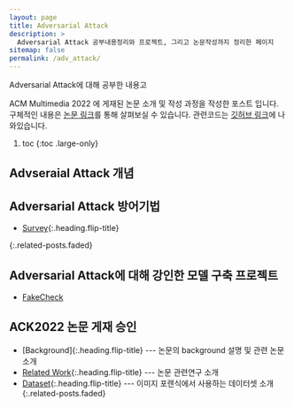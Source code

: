 ```yaml
---
layout: page
title: Adversarial Attack
description: >
  Adversarial Attack 공부내용정리와 프로젝트, 그리고 논문작성까지 정리한 페이지
sitemap: false
permalink: /adv_attack/
---
```


Adversarial Attack에 대해 공부한 내용고


ACM Multimedia 2022 에 게재된 논문 소개 및 작성 과정을 작성한 포스트 입니다. <br>
구체적인 내용은 [논문 링크](https://dl.acm.org/doi/abs/10.1145/3503161.3548233)를 통해 살펴보실 수 있습니다.
관련코드는 [깃허브 링크](https://github.com/Sang-Yeong/geometric-transformation-estimation)에 나와있습니다.

1. toc 
{:toc .large-only}

## Advseraial Attack 개념



## Adversarial Attack 방어기법
* [Survey]{:.heading.flip-title}



{:.related-posts.faded}


## Adversarial Attack에 대해 강인한 모델 구축 프로젝트
* [FakeCheck](https://github.com/Sang-Yeong/FakeCheck)


## ACK2022 논문 게재 승인
* [Background]{:.heading.flip-title} --- 논문의 background 설명 및 관련 논문 소개
* [Related Work]{:.heading.flip-title} --- 논문 관련연구 소개
* [Dataset]{:.heading.flip-title} --- 이미지 포렌식에서 사용하는 데이터셋 소개
{:.related-posts.faded}








[Survey]: survey.md
[Related Work]: related.md
[Dataset]: dataset-type.md